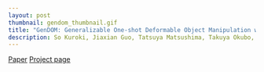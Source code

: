 ```yaml
---
layout: post
thumbnail: gendom_thumbnail.gif
title: "GenDOM: Generalizable One-shot Deformable Object Manipulation with Parameter-Aware Policy"
description: So Kuroki, Jiaxian Guo, Tatsuya Matsushima, Takuya Okubo, Masato Kobayashi, Yuya Ikeda, Ryosuke Takanami, Paul Yoo, Yutaka Matsuo, Yusuke Iwasawa
---
```


[Paper](https://arxiv.org/abs/2309.09051) [Project page](https://sites.google.com/view/gendom/home)
